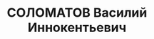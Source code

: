 ---
title: СОЛОМАТОВ Василий Иннокентьевич
description: "Род. в 1895, Енисейская губ., Канский окр., Перовская вол., русский.\
  \ Директор детской коммуны «Соха и молот». На время ареста директор курорта «Тагарское\
  \ » Минусинского р-на КК. \n  Арестован 07.10.1936. Обв.: участие в антисоветской\
  \ организации. Приговор: выездная сессия ВК ВС СССР, 19.04.1937 – ВМН. Расстрелян\
  \ 19.04.1937, в г. Красноярске. \n  Реабилитирован ВК ВС СССР 15.12.1956"
---